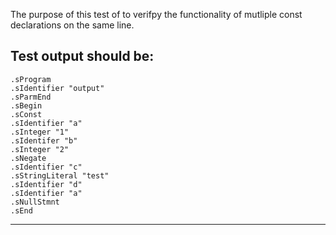 The purpose of this test of to verifpy the functionality of mutliple const declarations on the same line.

Test output should be:
------------------------------
```
.sProgram
.sIdentifier "output"
.sParmEnd
.sBegin
.sConst
.sIdentifier "a"
.sInteger "1"
.sIdentifer "b"
.sInteger "2"
.sNegate
.sIdentifier "c"
.sStringLiteral "test"
.sIdentifier "d"
.sIdentifier "a"
.sNullStmnt
.sEnd

```
-----------------------------
